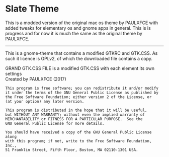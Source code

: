 
# Slate Theme

This is a modded version of the original mac os theme by PAULXFCE with added tweaks for elementary os and gnome apps in general. 
This is is progress and for now it is much the same as the original theme by PAULXFCE.  



----

This is a gnome-theme that contains a modified GTKRC and GTK.CSS. As such it licence is GPLv2, of which the downloaded file contains a copy.

 GRAND GTK.CSS FILE is a modified GTK.CSS with each element its own settings  
 Created by PAULXFCE (2017)                              

    This program is free software; you can redistribute it and/or modify
    it under the terms of the GNU General Public License as published by
    the Free Software Foundation; either version 2 of the License, or
    (at your option) any later version.

    This program is distributed in the hope that it will be useful,
    but WITHOUT ANY WARRANTY; without even the implied warranty of
    MERCHANTABILITY or FITNESS FOR A PARTICULAR PURPOSE.  See the
    GNU General Public License for more details.

    You should have received a copy of the GNU General Public License along
    with this program; if not, write to the Free Software Foundation, Inc.,
    51 Franklin Street, Fifth Floor, Boston, MA 02110-1301 USA.

